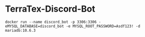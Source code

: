 # TerraTex-Discord-Bot

    docker run --name discord_bot -p 3306:3306 -eMYSQL_DATABASE=discord_bot -e MYSQL_ROOT_PASSWORD=Asdf123! -d mariadb:10.6.3